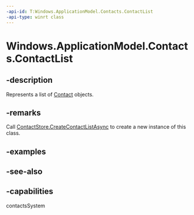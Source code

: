 ```yaml
---
-api-id: T:Windows.ApplicationModel.Contacts.ContactList
-api-type: winrt class
---
```


<!-- Class syntax.
public class ContactList : Windows.ApplicationModel.Contacts.IContactList, Windows.ApplicationModel.Contacts.IContactList2
-->

# Windows.ApplicationModel.Contacts.ContactList

## -description
Represents a list of [Contact](contact.md) objects.

## -remarks
Call [ContactStore.CreateContactListAsync](contactstore_createcontactlistasync_1732290999.md) to create a new instance of this class.

## -examples

## -see-also

## -capabilities
contactsSystem
